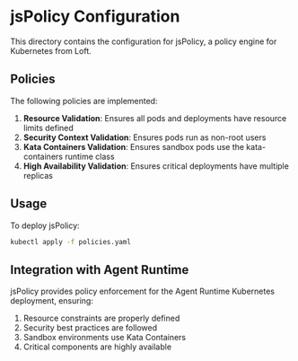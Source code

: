 # jsPolicy Configuration

This directory contains the configuration for jsPolicy, a policy engine for Kubernetes from Loft.

## Policies

The following policies are implemented:

1. **Resource Validation**: Ensures all pods and deployments have resource limits defined
2. **Security Context Validation**: Ensures pods run as non-root users
3. **Kata Containers Validation**: Ensures sandbox pods use the kata-containers runtime class
4. **High Availability Validation**: Ensures critical deployments have multiple replicas

## Usage

To deploy jsPolicy:

```bash
kubectl apply -f policies.yaml
```

## Integration with Agent Runtime

jsPolicy provides policy enforcement for the Agent Runtime Kubernetes deployment, ensuring:

1. Resource constraints are properly defined
2. Security best practices are followed
3. Sandbox environments use Kata Containers
4. Critical components are highly available
